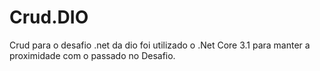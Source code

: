 # Crud.DIO
Crud para o desafio  .net da dio
foi utilizado o .Net Core 3.1 para manter a proximidade com o passado no Desafio.

